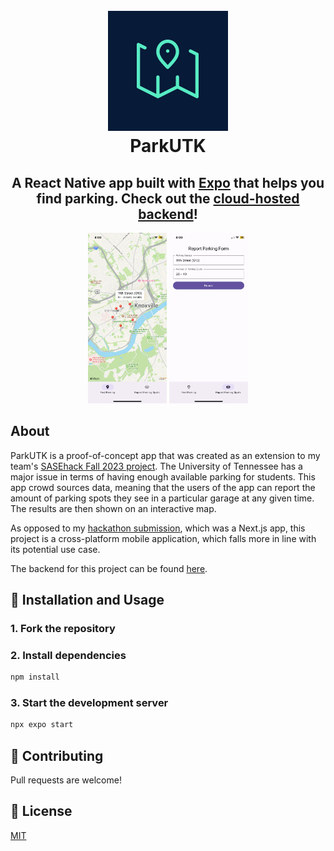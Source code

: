 <h1 align="center">
  <br>
    <img src="./assets/ParkUTK.png">
  <br>
    ParkUTK
  <br>
</h1>

<h2 align="center">A React Native app built with <a href="https://expo.dev/" target="_blank" rel="noreferrer">Expo</a> that helps you find parking. Check out the <a href="https://github.com/RudraPatel2003/park-utk-native-api" target="_blank" rel="noreferrer">cloud-hosted backend</a>!</h2>

<p align="center">
  <img src="./assets/FindParking.PNG" width="25%" height="25%" alt="Find Parking Screen">
  <img src="./assets/ReportParking.PNG" width="25%" height="25%" alt="Report Parking Screen">
</p>

## About

ParkUTK is a proof-of-concept app that was created as an extension to my team's [SASEhack Fall 2023 project](https://sasehack-fall-2023.devpost.com/submissions/search?utf8=%E2%9C%93&terms=park&sort=). The University of Tennessee has a major issue in terms of having enough available parking for students. This app crowd sources data, meaning that the users of the app can report the amount of parking spots they see in a particular garage at any given time. The results are then shown on an interactive map.

As opposed to my [hackathon submission](https://devpost.com/software/parkutk), which was a Next.js app, this project is a cross-platform mobile application, which falls more in line with its potential use case.

The backend for this project can be found [here](https://github.com/RudraPatel2003/park-utk-native-api).

## 🔨 Installation and Usage

### 1. Fork the repository

### 2. Install dependencies

```sh
npm install
```

### 3. Start the development server

```sh
npx expo start
```

## 🤝 Contributing

Pull requests are welcome!

## 📖 License

[MIT](https://choosealicense.com/licenses/mit/)
